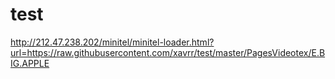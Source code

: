 # test



http://212.47.238.202/minitel/minitel-loader.html?url=https://raw.githubusercontent.com/xavrr/test/master/PagesVideotex/E.BIG.APPLE
